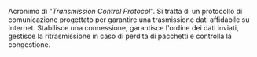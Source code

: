 Acronimo di "*Transmission Control Protocol*". Si tratta di un protocollo di comunicazione progettato per garantire una trasmissione dati affidabile su Internet. Stabilisce una connessione, garantisce l'ordine dei dati inviati, gestisce la ritrasmissione in caso di perdita di pacchetti e controlla la congestione.